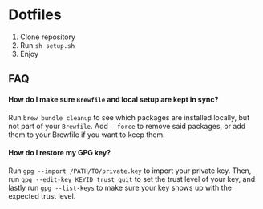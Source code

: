 # Dotfiles

1. Clone repository
2. Run `sh setup.sh`
3. Enjoy

## FAQ

#### How do I make sure `Brewfile` and local setup are kept in sync?

Run `brew bundle cleanup` to see which packages are installed locally, but not
part of your `Brewfile`. Add `--force` to remove said packages, or add them to
your Brewfile if you want to keep them.

#### How do I restore my GPG key?

Run `gpg --import /PATH/TO/private.key` to import your private key. Then, run
`gpg --edit-key KEYID trust quit` to set the trust level of your key, and
lastly run `gpg --list-keys` to make sure your key shows up with the expected
trust level.

